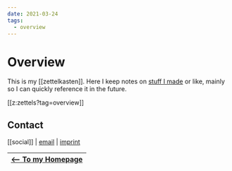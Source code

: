 ```yaml
---
date: 2021-03-24
tags:
  - overview
---
```


# Overview

This is my [[zettelkasten]]. Here I keep notes on [stuff I made](./makerer.md) or like, mainly so I can quickly reference it in the future.

[[z:zettels?tag=overview]]

## Contact
[[social]] | [email](mailto:dennismuensterer@gmail.com) | [imprint](https://dnnsmnstrr.github.io/impressum)

|[<-- To my Homepage](https://dnnsmnstrr.github.io)|
|---|
